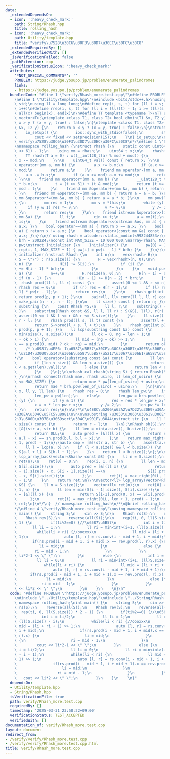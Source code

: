 ```yaml
---
data:
  _extendedDependsOn:
  - icon: ':heavy_check_mark:'
    path: String/Rhash.hpp
    title: rolling_hash
  - icon: ':heavy_check_mark:'
    path: Utility/template.hpp
    title: "verify\u7528\u30C6\u30F3\u30D7\u30EC\u30FC\u30C8"
  _extendedRequiredBy: []
  _extendedVerifiedWith: []
  _isVerificationFailed: false
  _pathExtension: cpp
  _verificationStatusIcon: ':heavy_check_mark:'
  attributes:
    '*NOT_SPECIAL_COMMENTS*': ''
    PROBLEM: https://judge.yosupo.jp/problem/enumerate_palindromes
    links:
    - https://judge.yosupo.jp/problem/enumerate_palindromes
  bundledCode: "#line 1 \"verify/Rhash_more.test.cpp\"\n#define PROBLEM \"https://judge.yosupo.jp/problem/enumerate_palindromes\"\
    \n#line 1 \"Utility/template.hpp\"\n#include <bits/stdc++.h>\nusing namespace\
    \ std;\nusing ll = long long;\n#define rep(i, s, t) for (ll i = s; i < (ll)(t);\
    \ i++)\n#define rrep(i, s, t) for (ll i = (ll)(t) - 1; i >= (ll)(s); i--)\n#define\
    \ all(x) begin(x), end(x)\n\n#define TT template <typename T>\nTT using vec =\
    \ vector<T>;\ntemplate <class T1, class T2> bool chmin(T1 &x, T2 y) {\n    return\
    \ x > y ? (x = y, true) : false;\n}\ntemplate <class T1, class T2> bool chmax(T1\
    \ &x, T2 y) {\n    return x < y ? (x = y, true) : false;\n}\nstruct io_setup {\n\
    \    io_setup() {\n        ios::sync_with_stdio(false);\n        std::cin.tie(nullptr);\n\
    \        cout << fixed << setprecision(15);\n    }\n} io_setup;\n\n/*\n@brief\
    \ verify\u7528\u30C6\u30F3\u30D7\u30EC\u30FC\u30C8\n*/\n#line 1 \"String/Rhash.hpp\"\
    \nnamespace rolling_hash {\nstruct rhash {\n    static const uint64_t mod = (1LL\
    \ << 61) - 1;\n    using mm = rhash;\n    uint64_t x;\n\n    rhash() : x(0) {}\n\
    \    TT rhash(T a = 0) : x((__int128_t(a) % mod + mod)) {\n        if (x >= mod)\
    \ x -= mod;\n    }\n\n    uint64_t val() const { return x; }\n\n    friend mm\
    \ operator+(mm a, mm b) {\n        a.x += b.x;\n        if (a.x >= mod) a.x -=\
    \ mod;\n        return a;\n    }\n    friend mm operator-(mm a, mm b) {\n    \
    \    a.x -= b.x;\n        if (a.x >= mod) a.x += mod;\n        return a;\n   \
    \ }\n\n    friend mm operator*(mm a, mm b) {\n        __uint128_t t = (__uint128_t)(a.x)\
    \ * b.x;\n        t = (t >> 61) + (t & mod);\n        return (t >= mod) ? t -\
    \ mod : t;\n    }\n    friend mm &operator+=(mm &a, mm b) { return a = a + b;\
    \ }\n    friend mm &operator-=(mm &a, mm b) { return a = a - b; }\n    friend\
    \ mm &operator*=(mm &a, mm b) { return a = a * b; }\n\n    mm pow(ll y) const\
    \ {\n        mm res = 1;\n        mm v = *this;\n        while (y) {\n       \
    \     if (y & 1) res *= v;\n            v *= v;\n            y /= 2;\n       \
    \ }\n        return res;\n    }\n\n    friend istream &operator>>(istream &is,\
    \ mm &a) {\n        ll t;\n        cin >> t;\n        a = mm(t);\n        return\
    \ is;\n    }\n    friend ostream &operator<<(ostream &os, mm a) { return os <<\
    \ a.x; }\n    bool operator==(mm a) { return x == a.x; }\n    bool operator!=(mm\
    \ a) { return x != a.x; }\n    bool operator<(const mm &a) const { return x <\
    \ a.x; }\n};\n// using rhash = atcoder::static_modint<998244853>;\nconst rhash\
    \ brh = 200224;\nconst int MAX_SIZE = 10'000'000;\narray<rhash, MAX_SIZE + 1>\
    \ pw;\nstruct Initializer {\n    Initializer() {\n        pw[0] = 1;\n       \
    \ rep(i, 1, MAX_SIZE + 1) { pw[i] = pw[i - 1] * brh; }\n    }\n};\n\nInitializer\
    \ initializer;\nstruct Rhash {\n    int n;\n    vec<rhash> H;\n    Rhash(string\
    \ S = \"\") : n(S.size()) {\n        H = vec<rhash>(n, 0);\n\n        rep(i, 0,\
    \ n) {\n            H[i] += S[i];\n            if (i) {\n                H[i]\
    \ += H[i - 1] * brh;\n            }\n        }\n    }\n    void push_back(char\
    \ a) {\n        n++;\n        H.resize(n, 0);\n        H[n - 1] = a;\n       \
    \ if (n - 1) {\n            H[n - 1] += H[n - 2] * brh;\n        }\n    }\n  \
    \  rhash prod(ll l, ll r) const {\n        assert(0 <= l && r <= n);\n       \
    \ rhash res = 0;\n        if (r) res = H[r - 1];\n        if (l) res -= H[l -\
    \ 1] * pw[r - l];\n        return res;\n    }\n\n    rhash get(int p) const {\
    \ return prod(p, p + 1); }\n\n    pair<ll, ll> conv(ll l, ll r) const { return\
    \ make_pair(n - r, n - l); }\n\n    ll size() const { return n; }\n};\n\nstruct\
    \ substring {\n    const Rhash *S;\n    ll l, r;\n    substring() { S = nullptr;\
    \ }\n    substring(Rhash const &S, ll l, ll r) : S(&S), l(l), r(r) {\n       \
    \ assert(0 <= l && l <= r && r <= S.size());\n    }\n    ll size() const { return\
    \ r - l; }\n    rhash prod(ll s, ll t) const {\n        assert(l + t <= r);\n\
    \        return S->prod(l + s, l + t);\n    }\n    rhash get(int p) const { return\
    \ prod(p, p + 1); }\n    ll lcp(substring const &a) const {\n        ll len =\
    \ min(size(), a.size());\n        ll ok = 0, ng = len + 1;\n        while (ng\
    \ - ok > 1) {\n            ll mid = (ng + ok) >> 1;\n            (prod(0, mid)\
    \ == a.prod(0, mid) ? ok : ng) = mid;\n        }\n        return ok;\n    }\n\
    \    /* \u8981\u4EF6: 1\u6587\u5B57\u30CF\u30C3\u30B7\u30E5\u306E\u5927\u5C0F\
    \ \u21D4\u3000\u5143\u306E\u6587\u5B57\u5217\u3067\u306E1\u6587\u5B57\u6BD4\u8F03\
    */\n    bool operator<(substring const &a) const {\n        ll len = lcp(a);\n\
    \        if (len < size() && len < a.size()) {\n            return get(len).val()\
    \ < a.get(len).val();\n        } else {\n            return len < a.size();\n\
    \        }\n    }\n};\n\nrhash cal_rhash(string S) { return Rhash(S).prod(0, S.size());\
    \ }\n\nrhash connect(rhash mae, rhash usiro, ll len_of_usiro) {\n    if (len_of_usiro\
    \ <= MAX_SIZE) {\n        return mae * pw[len_of_usiro] + usiro;\n    } else {\n\
    \        return mae * brh.pow(len_of_usiro) + usiro;\n    }\n}\n\nrhash rhash_pow(rhash\
    \ x, ll y, ll len) {\n    rhash res = 0;\n    rhash len_pw;\n    if (len <= MAX_SIZE)\n\
    \        len_pw = pw[len];\n    else\n        len_pw = brh.pow(len);\n\n    while\
    \ (y) {\n        if (y & 1) {\n            res = res * len_pw + x;\n        }\n\
    \        x = x * len_pw + x;\n        y /= 2;\n        len_pw *= len_pw;\n   \
    \ }\n    return res;\n}\n\n/*\n\u4E8C\u5206\u63A2\u7D22\u30E9\u30A4\u30D6\u30E9\
    \u30EA\u304C\u5FC5\u8981\n\n\n\nsubstring \u3053\u3063\u3061\u306E\u65B9\u304C\
    2~3\u500D\u307B\u3069sort\u304C\u901F\u3044\nstruct str {\n    ll l, r;\n    ll\
    \ size() const {\n        return r - l;\n    }\n};\nRhash sh(S);\n\nauto lcp =\
    \ [&](str a, str b) {\n    ll len = min(a.size(), b.size());\n    if (len == 0)\n\
    \        return 0LL;\n    auto pred = [&](ll x) {\n        return sh.prod(a.l,\
    \ a.l + x) == sh.prod(b.l, b.l + x);\n    };\n    return max_right(0LL, len +\
    \ 1, pred) - 1;\n};\nauto cmp = [&](str a, str b) {\n    assert(a.size() == b.size());\n\
    \    ll l = lcp(a, b);\n    if (l < a.size() && l < b.size()) {\n        return\
    \ S[a.l + l] < S[b.l + l];\n    }\n    return l < b.size();\n};\n\n\nvector<ll>\
    \ lcp_array_back(vector<Rhash> const &S) {\n    ll n = S.size();\n    vector<ll>\
    \ ret(n);\n    ret[0] = 0;\n    rep(i, 1, n) {\n        ll len = min(S[i - 1].size(),\
    \ S[i].size());\n        auto pred = [&](ll x) {\n            return S[i - 1].prod(S[i\
    \ - 1].size() - x, S[i - 1].size()) ==\n                   S[i].prod(S[i].size()\
    \ - x, S[i].size());\n        };\n        ret[i] = max_right(0LL, len + 1, pred)\
    \ - 1;\n    }\n    return ret;\n}\n\nvector<ll> lcp_array(vector<Rhash> const\
    \ &S) {\n    ll n = S.size();\n    vector<ll> ret(n);\n    ret[0] = 0;\n    rep(i,\
    \ 1, n) {\n        ll len = min(S[i - 1].size(), S[i].size());\n        auto pred\
    \ = [&](ll x) {\n            return S[i-1].prod(0, x) == S[i].prod(0, x);\n  \
    \      };\n        ret[i] = max_right(0LL, len + 1, pred) - 1;\n    }\n    return\
    \ ret;\n}\n*/\n}  // namespace rolling_hash\n/*\n@brief rolling_hash\n@docs doc/Rhash.md\n\
    */\n#line 4 \"verify/Rhash_more.test.cpp\"\nusing namespace rolling_hash;\nint\
    \ main() {\n    string S;\n    cin >> S;\n\n    Rhash rs(S);\n    reverse(all(S));\n\
    \    Rhash rev(S);\n    reverse(all(S));\n\n    rep(ti, 0, ll(S.size()) * 2 -\
    \ 1) {\n        if(ti%2==0) {//\u6587\u5B57\n            int i = ti/2;\n     \
    \       ll li = 1;\n            ll ri = min<int>(i+1, (ll)S.size() - i);\n   \
    \         while(li < ri) {//oooxxx\n                ll mid = (li + ri + 1) >>\
    \ 1;\n                auto [l, r] = rs.conv(i - mid + 1, i + mid);\n         \
    \       if(rs.prod(i - mid + 1, i + mid).x == rev.prod(l, r).x) {\n          \
    \          li = mid;\n                }\n                else {\n            \
    \        ri = mid - 1;\n                }\n            }\n            cout <<\
    \ li*2-1 << \" \";\n        }\n        else {\n            int i = ti/2;\n   \
    \         ll li = 0;\n            ll ri = min<int>(i+1, (ll)S.size() - i - 1);\n\
    \            while(li < ri) {\n                ll mid = (li + ri + 1) >> 1;\n\
    \                auto [l, r] = rs.conv(i - mid + 1, i + mid + 1);\n          \
    \      if(rs.prod(i - mid + 1, i + mid + 1).x == rev.prod(l, r).x) {\n       \
    \             li = mid;\n                }\n                else {\n         \
    \           ri = mid - 1;\n                }\n            }\n            cout\
    \ << li*2 << \" \";\n        }\n    }\n    \n}\n"
  code: "#define PROBLEM \"https://judge.yosupo.jp/problem/enumerate_palindromes\"\
    \n#include \"../Utility/template.hpp\"\n#include \"../String/Rhash.hpp\"\nusing\
    \ namespace rolling_hash;\nint main() {\n    string S;\n    cin >> S;\n\n    Rhash\
    \ rs(S);\n    reverse(all(S));\n    Rhash rev(S);\n    reverse(all(S));\n\n  \
    \  rep(ti, 0, ll(S.size()) * 2 - 1) {\n        if(ti%2==0) {//\u6587\u5B57\n \
    \           int i = ti/2;\n            ll li = 1;\n            ll ri = min<int>(i+1,\
    \ (ll)S.size() - i);\n            while(li < ri) {//oooxxx\n                ll\
    \ mid = (li + ri + 1) >> 1;\n                auto [l, r] = rs.conv(i - mid + 1,\
    \ i + mid);\n                if(rs.prod(i - mid + 1, i + mid).x == rev.prod(l,\
    \ r).x) {\n                    li = mid;\n                }\n                else\
    \ {\n                    ri = mid - 1;\n                }\n            }\n   \
    \         cout << li*2-1 << \" \";\n        }\n        else {\n            int\
    \ i = ti/2;\n            ll li = 0;\n            ll ri = min<int>(i+1, (ll)S.size()\
    \ - i - 1);\n            while(li < ri) {\n                ll mid = (li + ri +\
    \ 1) >> 1;\n                auto [l, r] = rs.conv(i - mid + 1, i + mid + 1);\n\
    \                if(rs.prod(i - mid + 1, i + mid + 1).x == rev.prod(l, r).x) {\n\
    \                    li = mid;\n                }\n                else {\n  \
    \                  ri = mid - 1;\n                }\n            }\n         \
    \   cout << li*2 << \" \";\n        }\n    }\n    \n}"
  dependsOn:
  - Utility/template.hpp
  - String/Rhash.hpp
  isVerificationFile: true
  path: verify/Rhash_more.test.cpp
  requiredBy: []
  timestamp: '2025-03-31 23:50:22+09:00'
  verificationStatus: TEST_ACCEPTED
  verifiedWith: []
documentation_of: verify/Rhash_more.test.cpp
layout: document
redirect_from:
- /verify/verify/Rhash_more.test.cpp
- /verify/verify/Rhash_more.test.cpp.html
title: verify/Rhash_more.test.cpp
---
```


